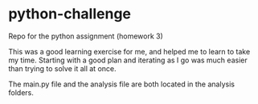 # python-challenge
Repo for the python assignment (homework 3)

This was a good learning exercise for me, and helped me to learn to take my time. Starting with a good plan and iterating as I go was much easier than trying to solve it all at once.

The main.py file and the analysis file are both located in the analysis folders.
